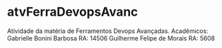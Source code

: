 # atvFerraDevopsAvanc
Atividade da matéria de Ferramentos Devops Avançadas.
Acadêmicos:
Gabrielle Bonini Barbosa RA: 14506
Guilherme Felipe de Morais RA: 5608
